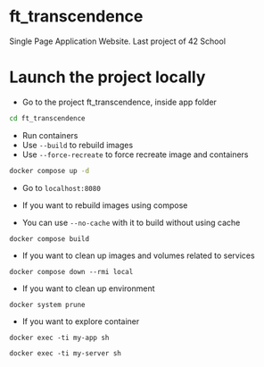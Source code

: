 # ft_transcendence
Single Page Application Website. Last project of 42 School

# Launch the project locally

- Go to the project ft_transcendence, inside app folder

```bash
cd ft_transcendence
```

- Run containers
- Use `--build` to rebuild images
- Use `--force-recreate` to force recreate image and containers

```bash
docker compose up -d
```

- Go to `localhost:8080`

- If you want to rebuild images using compose
- You can use `--no-cache` with it to build without using cache

```
docker compose build
```

- If you want to clean up images and volumes related to services

```
docker compose down --rmi local
```

- If you want to clean up environment

```
docker system prune
```

- If you want to explore container

```
docker exec -ti my-app sh

docker exec -ti my-server sh
```